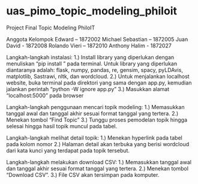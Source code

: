 # uas_pimo_topic_modeling_philoit
Project Final Topic Modeling PhiloIT

Anggota Kelompok
Edward – 1872002
Michael Sebastian – 1872005
Juan David - 1872008
Rolando Vieri – 1872010
Anthony Halim - 1872027

Langkah-langkah instalasi:
1.) Install library yang diperlukan dengan menuliskan “pip install <namalibrary>” pada terminal. Untuk library yang diperlukan diantaranya adalah:
flask, numpy, pandas, re, gensim, spacy, pyLDAvis, matplotlib, Sastrawi, nltk, dan wordcloud.
2.) Untuk menjalankan localhost website, buka terminal pada direktori yang sama dengan app.py, kemudian jalankan perintah “python -W ignore app.py”
3.) Masukkan alamat “localhost:5000” pada browser

Langkah-langkah penggunaan mencari topik modeling:
1.) Memasukkan tanggal awal dan tanggal akhir sesuai format tanggal yang tertera.
2.) Menekan tombol “Find Topic”
3.) Tunggu proses pemodelan topik hingga selesai hingga hasil topik muncul pada tabel.

Langkah-langkah melihat detail topik:
1.) Menekan hyperlink pada tabel pada kolom nomor
2.) Halaman detail akan terbuka yang berisi wordcloud dari kata kunci yang terdapat pada topik tersebut.

Langkah-langkah melakukan download CSV:
1.) Memasukkan tanggal awal dan tanggal akhir sesuai format tanggal yang tertera.
2.) Menekan tombol “Download CSV”.
3.) File CSV akan tersimpan pada komputer.
